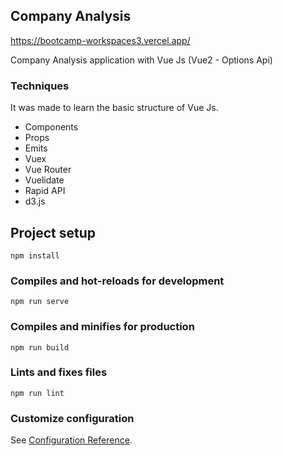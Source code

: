 ## Company Analysis

https://bootcamp-workspaces3.vercel.app/

Company Analysis application with Vue Js (Vue2 - Options Api)

### Techniques

It was made to learn the basic structure of Vue Js.

 - Components
 - Props
 - Emits
 - Vuex
 - Vue Router
 - Vuelidate
 - Rapid API
 - d3.js

## Project setup
```
npm install
```

### Compiles and hot-reloads for development
```
npm run serve
```

### Compiles and minifies for production
```
npm run build
```

### Lints and fixes files
```
npm run lint
```

### Customize configuration
See [Configuration Reference](https://cli.vuejs.org/config/).
